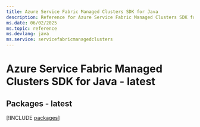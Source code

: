 ```yaml
---
title: Azure Service Fabric Managed Clusters SDK for Java
description: Reference for Azure Service Fabric Managed Clusters SDK for Java
ms.date: 06/02/2025
ms.topic: reference
ms.devlang: java
ms.service: servicefabricmanagedclusters
---
```

# Azure Service Fabric Managed Clusters SDK for Java - latest
## Packages - latest
[!INCLUDE [packages](service-fabric-managed-clusters-index.md)]